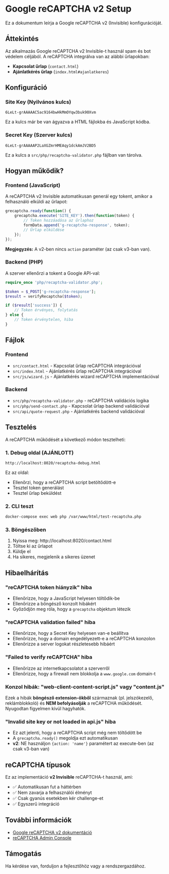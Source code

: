 # Google reCAPTCHA v2 Setup

Ez a dokumentum leírja a Google reCAPTCHA v2 (Invisible) konfigurációját.

## Áttekintés

Az alkalmazás Google reCAPTCHA v2 Invisible-t használ spam és bot védelem céljából. A reCAPTCHA integrálva van az alábbi űrlapokban:

- **Kapcsolat űrlap** (`contact.html`)
- **Ajánlatkérés űrlap** (`index.html#ajanlatkeres`)

## Konfiguráció

### Site Key (Nyilvános kulcs)
```
6LeLt-grAAAAAC5ac9164bwHkMmOYqw3buk90Xvm
```

Ez a kulcs már be van ágyazva a HTML fájlokba és JavaScript kódba.

### Secret Key (Szerver kulcs)
```
6LeLt-grAAAAAP2LaXGZmrHMEAqy1dckAmJV2BD5
```

Ez a kulcs a `src/php/recaptcha-validator.php` fájlban van tárolva.

## Hogyan működik?

### Frontend (JavaScript)

A reCAPTCHA v2 Invisible automatikusan generál egy tokent, amikor a felhasználó elküldi az űrlapot:

```javascript
grecaptcha.ready(function() {
    grecaptcha.execute('SITE_KEY').then(function(token) {
        // Token hozzáadása az űrlaphoz
        formData.append('g-recaptcha-response', token);
        // Űrlap elküldése
    });
});
```

**Megjegyzés:** A v2-ben nincs `action` paraméter (az csak v3-ban van).

### Backend (PHP)

A szerver ellenőrzi a tokent a Google API-val:

```php
require_once 'php/recaptcha-validator.php';

$token = $_POST['g-recaptcha-response'];
$result = verifyRecaptcha($token);

if ($result['success']) {
    // Token érvényes, folytatás
} else {
    // Token érvénytelen, hiba
}
```

## Fájlok

### Frontend
- `src/contact.html` - Kapcsolat űrlap reCAPTCHA integrációval
- `src/index.html` - Ajánlatkérés űrlap reCAPTCHA integrációval
- `src/js/wizard.js` - Ajánlatkérés wizard reCAPTCHA implementációval

### Backend
- `src/php/recaptcha-validator.php` - reCAPTCHA validációs logika
- `src/php/send-contact.php` - Kapcsolat űrlap backend validációval
- `src/api/quote-request.php` - Ajánlatkérés backend validációval

## Tesztelés

A reCAPTCHA működését a következő módon tesztelheti:

### 1. Debug oldal (AJÁNLOTT)
```
http://localhost:8020/recaptcha-debug.html
```
Ez az oldal:
- Ellenőrzi, hogy a reCAPTCHA script betöltődött-e
- Tesztel token generálást
- Tesztel űrlap beküldést

### 2. CLI teszt
```bash
docker-compose exec web php /var/www/html/test-recaptcha.php
```

### 3. Böngészőben
1. Nyissa meg: http://localhost:8020/contact.html
2. Töltse ki az űrlapot
3. Küldje el
4. Ha sikeres, megjelenik a sikeres üzenet

## Hibaelhárítás

### "reCAPTCHA token hiányzik" hiba

- Ellenőrizze, hogy a JavaScript helyesen töltődik-be
- Ellenőrizze a böngésző konzolt hibákért
- Győződjön meg róla, hogy a `grecaptcha` objektum létezik

### "reCAPTCHA validation failed" hiba

- Ellenőrizze, hogy a Secret Key helyesen van-e beállítva
- Ellenőrizze, hogy a domain engedélyezett-e a reCAPTCHA konzolon
- Ellenőrizze a server logokat részletesebb hibáért

### "Failed to verify reCAPTCHA" hiba

- Ellenőrizze az internetkapcsolatot a szerverről
- Ellenőrizze, hogy a firewall nem blokkolja a `www.google.com` domain-t

### Konzol hibák: "web-client-content-script.js" vagy "content.js"

Ezek a hibák **böngésző extension-ökből** származnak (pl. jelszókezelő, reklámblokkoló) és **NEM befolyásolják** a reCAPTCHA működését. Nyugodtan figyelmen kívül hagyhatók.

### "Invalid site key or not loaded in api.js" hiba

- Ez azt jelenti, hogy a reCAPTCHA script még nem töltődött be
- A `grecaptcha.ready()` megoldja ezt automatikusan
- **v2**: NE használjon `{action: 'name'}` paramétert az execute-ben (az csak v3-ban van)

## reCAPTCHA típusok

Ez az implementáció **v2 Invisible** reCAPTCHA-t használ, ami:
- ✅ Automatikusan fut a háttérben
- ✅ Nem zavarja a felhasználói élményt
- ✅ Csak gyanús esetekben kér challenge-et
- ✅ Egyszerű integráció

## További információk

- [Google reCAPTCHA v2 dokumentáció](https://developers.google.com/recaptcha/docs/display)
- [reCAPTCHA Admin Console](https://www.google.com/recaptcha/admin)

## Támogatás

Ha kérdése van, forduljon a fejlesztőhöz vagy a rendszergazdához.
